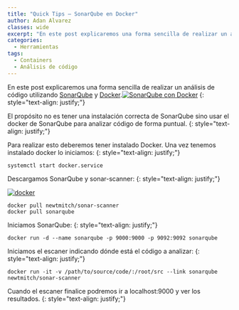 ```yaml
---
title: "Quick Tips – SonarQube en Docker"
author: Adan Alvarez
classes: wide
excerpt: "En este post explicaremos una forma sencilla de realizar un análisis de código utilizando SonarQube y Docker"
categories:
  - Herramientas
tags:
  - Containers
  - Análisis de código
---
```

En este post explicaremos una forma sencilla de realizar un análisis de código utilizando [SonarQube](https://www.sonarqube.org/) y [Docker](https://www.docker.com/what-docker).[![SonarQube con Docker](https://donttouchmy.net/wp-content/uploads/2018/02/DV-SonarQube-300x99.png)](https://donttouchmy.net/wp-content/uploads/2018/02/DV-SonarQube.png)
{: style="text-align: justify;"}

El propósito no es tener una instalación correcta de SonarQube sino usar el docker de SonarQube para analizar código de forma puntual.
{: style="text-align: justify;"}

Para realizar esto deberemos tener instalado Docker. Una vez tenemos instalado docker lo iniciamos:
{: style="text-align: justify;"}
```
systemctl start docker.service
```
Descargamos SonarQube y sonar-scanner:
{: style="text-align: justify;"}

[![docker](https://donttouchmy.net/wp-content/uploads/2018/02/docker-whale-home-logo-300x171.png)](https://donttouchmy.net/wp-content/uploads/2018/02/docker-whale-home-logo.png)
```
docker pull newtmitch/sonar-scanner
docker pull sonarqube
```
Iniciamos SonarQube:
{: style="text-align: justify;"}
```
docker run -d --name sonarqube -p 9000:9000 -p 9092:9092 sonarqube
```
Iniciamos el escaner indicando dónde está el código a analizar:
{: style="text-align: justify;"}
```
docker run -it -v /path/to/source/code/:/root/src --link sonarqube newtmitch/sonar-scanner
```
Cuando el escaner finalice podremos ir a localhost:9000 y ver los resultados.
{: style="text-align: justify;"}
